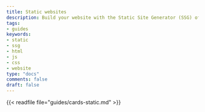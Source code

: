 ```yaml
---
title: Static websites
description: Build your website with the Static Site Generator (SSG) of your choice and host it on Clever Cloud. No dedicated runner needed.
tags:
- guides
keywords:
- static
- ssg
- html
- js
- css
- website
type: "docs"
comments: false
draft: false
---
```

{{< readfile file="guides/cards-static.md" >}}
